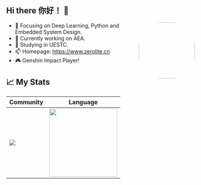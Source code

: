 ## Hi there 你好！ 👋

<img align="right" src="https://i2.hdslb.com/bfs/face/d4115a4efbeaf36516a7a22924ca3cf7aa0270dd.jpg" style="width:150px;height:150px;border-radius: 60px;"/>

- :orange_book: Focusing on Deep Learning, Python and Embedded System Design.
- 🔭 Currently working on AEA.
- :hammer: Studying in UESTC.
- 📫 Homepage: https://www.zerolite.cn
- 🎮 Genshin Impact Player!

## 📈 My Stats

|Community|Language|
|---|---|
|<img src="https://github-readme-stats.vercel.app/api?username=JimHans&show_icons=true&theme=github_dark&hide_title=false" />|<img src="https://github-readme-stats.vercel.app/api/top-langs/?username=JimHans&layout=compact&hide=html&theme=github_dark&langs_count=8" style="height:182px;cursor:default" />|
<!--
**JimHans/JimHans** is a ✨ _special_ ✨ repository because its `README.md` (this file) appears on your GitHub profile.

Here are some ideas to get you started:

- 🔭 I’m currently working on ...
- 🌱 I’m currently learning ...
- 👯 I’m looking to collaborate on ...
- 🤔 I’m looking for help with ...
- 💬 Ask me about ...
- 📫 How to reach me: ...
- 😄 Pronouns: ...
- ⚡ Fun fact: ...
-->
